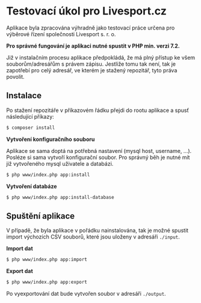 Testovací úkol pro Livesport.cz
=================

Aplikace byla zpracována výhradně jako testovací práce určena pro výběrové řízení společnosti Livesport s. r. o.

**Pro správné fungování je aplikaci nutné spustit v PHP min. verzi 7.2.**

Již v instalačním procesu aplikace předpokládá, že má plný přístup ke všem souborům/adresářům s
právem zápisu. Jestliže tomu tak není, tak je zapotřebí pro celý adresář, ve kterém je stažený
repozitář, tyto práva povolit.

Instalace
------------
Po stažení repozitáře v příkazovém řádku přejdi do rootu aplikace a spusť následující příkazy:

```sh
$ composer install
```

**Vytvoření konfiguračního souboru**

Aplikace se sama doptá na potřebná nastavení (mysql host, username, ...). Posléze si sama vytvoří
konfigurační soubor. Pro správný běh je nutné mít již vytvořeného mysql uživatele a databázi.
```sh
$ php www/index.php app:install
```

**Vytvoření databáze**
```sh
$ php www/index.php app:install-database
```

Spuštění aplikace
---------------
V případě, že byla aplikace v pořádku nainstalována, tak je možné spustit import výchozích
CSV souborů, které jsou uloženy v adresáři `./input`.

**Import dat**
```sh
$ php www/index.php app:import
```

**Export dat**
```sh
$ php www/index.php app:export
```

Po vyexportování dat bude vytvořen soubor v adresáři `./output`.